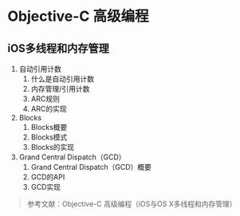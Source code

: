 # Objective-C 高级编程
## iOS多线程和内存管理
1. 自动引用计数
    1. 什么是自动引用计数
    2. 内存管理/引用计数
    3. ARC规则
    4. ARC的实现
2. Blocks
    1. Blocks概要
    2. Blocks模式
    3. Blocks的实现
3. Grand Central Dispatch（GCD）
    1. Grand Central Dispatch（GCD）概要
    2. GCD的API
    3. GCD实现

> 参考文献：Objective-C 高级编程（iOS与OS X多线程和内存管理）
